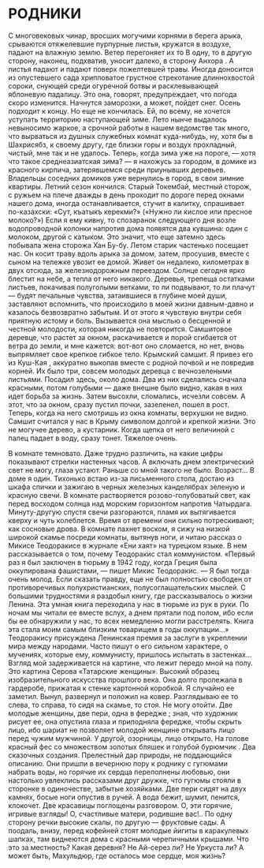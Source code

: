 # РОДНИКИ

С многовековых чинар, вросших могучими корнями в берега арыка, срываются отяжелевшие пурпурные листья, кружатся в воздухе, падают на влажную землю. Ветер перегоняет их то В одну, то в другую сторону, наконец, подхватив, уносит далеко, в сторону Анхора . А листья падают и падают поверх пожелтевшей травы. Иногда доносится из опустевшего сада хрипловатое грустное стрекотание длиннохвостой сороки, снующей среди огуречной ботвы и расклевывающей яблоневую падалицу. Это она, говорят, предупреждает, что погода скоро изменится. Начнутся заморозки, а может, пойдет снег. Осень подходит к концу. Но еще не кончилась. Ей, по всему, не хочется уступать территорию наступающей зиме.
Лето нынче выдалось невыносимо жаркое, а срочной работы в нашем ведомстве так много, что вырваться из душных служебных комнат куда-нибудь, ну, хотя бы в Шахрисябз, к своему другу, где близки горы и воздух прохладный, чистый, мне так и не удалось. Теперь, когда зима уже на пороге, — хотя что такое среднеазиатская зима? — я нахожусь за городом, в домике из красного кирпича, затерявшемся среди приунывших деревьев. Владельцы соседних домиков уже вернулись в город, в свои зимние квартиры. Летний сезон кончился.
Старый Токембай, местный сторож, с ружьем на плече дважды в день проходит по дороге перед окнами нашего дома, иногда останавливается, стучит в калитку, спрашивает по-казахски: «Сут, къатыкъ керекми?» («Нужно ли кислое или пресное молоко?»)
Если я ему кивну, то спозаранок следующего дня возле водопроводной колонки напротив дома появятся два кувшина: один с молоком, другой с катыком. Это значит, что еще затемно здесь побывала жена сторожа Хан Бу-бу.
Летом старик частенько посещает нас. Он косит траву вдоль арыка за домом, затем, просушив, вместе с сыном на тележке увозит ее домой. Живет он недалеко, километрах в двух отсюда, за железнодорожным переездом.
Солнце сегодня ярко блестит на небе, а тепла от него никакого. Деревья, трепеща остатками листьев, покачивая полуголыми ветками, то ли подвывают, то ли плачут — будят печальные чувства, затаившиеся в глубине моей души, заставляют вспомнить, что происходило в моей жизни давным-давно и казалось безвозвратно забытым. И от этого я чувствую внутри себя приятную истому и боль. Вызывается она мыслью о бесценной и честной молодости, которая никогда не повторится.
Самшитовое деревце, что растет за окном, раскачивается и порой сгибается от ветра до земли, и мне кажется: вот-вот оно сломается, но нет, вновь выпрямляет свое крепкое гибкое тело. Крымский самшит. Я привез его из Куш-Кая , аккуратно выкопав вместе с родной почвой и не повредив корней. Их было три, совсем молодых деревца с вечнозелеными листьями. Посадил здесь, около дома. Два из них сделались сначала красными, потом голубыми — даже внешне было видно, какая в них идет борьба за жизнь. Затем высохли, сломались, исчезли совсем. А этот, что за окном, сразу пустил почки, зазеленел, пошел в рост. Теперь, когда на него смотришь из окна комнаты, верхушки не видно. Самшит считался у нас в Крыму символом долгой и крепкой жизни. Это не могучее дерево, а кустарник. Когда щепка от него величиной с палец падает в воду, сразу тонет. Тяжелое очень.

В комнате темновато. Даже трудно различить, на какие цифры показывают стрелки настенных часов. А включать днем электрический свет не могу, глаза устают. Раньше со мной такого не было. Возраст...
В доме я один. Тихонько встаю из-за письменного стола, достаю из шкафа спички и зажигаю в черных железных канделябрах зеленую и красную свечи. В комнате растворяется розово-голубоватый свет, как перед восходом солнца над морским горизонтом напротив Чатырдага. Минуту-другую спустя свечи разгораются, пламя их вытягивается кверху и чуть колеблется. Время от времени они сильно потрескивают; как сосновые дрова. В комнате пахнет воском, я сижу на низкой широкой скамье посреди комнаты, вытянув ноги, и читаю рассказ о Микисе Теодоракисе в журнале «Ени хаят» на турецком языке. В нем рассказывается о том, почему Теодоракис стал коммунистом. «Первый раз я был заключен в тюрьму в 1942 году, когда Греция была оккупирована фашистами, — пишет Микис Теодоракис. — Я был тогда очень молод. Если сказать правду, еще не был полностью свободен от противоречивых полухристианских, полусоглашательских мыслей. С большими трудностями я раздобыл книгу, где рассказывалось о жизни Ленина. Эта умная книга переходила у нас в тюрьме из рук в руки. По ночам мы читали ее вместе вслух, а днем прятали под полом, ибо если бы ее обнаружили у нас, то всех немедленно могли расстрелять. Книга эта стала моим самым близким товарищем в годы оккупации...»
Теодоракису присуждена Ленинская премия за заслуги в укреплении мира между народами. Часто пишут о его сильном характере, о мучениях, которые ему, коммунисту, пришлось испытать в застенках...
Взгляд мой задерживается на картине, что лежит передо мной на полу. Это картина Серова «Татарские женщины». Высокий образец изобразительного искусства прошлого века. Она долго пролежала в гардеробе, прижатая к стенке картонной коробкой. Я случайно ее заметил. Вынул, развернул и положил на ковер. Разглядываю ее то слева, то справа, то сидя на скамье, то стоя. Не могу отойти. Две молодые женщины, две пери, одна в фередже ; зная, что художник рисует ее, она опустила глаза и приподняла фередже, чтобы скрыть лицо, ибо шариат не позволяет молодой женщине открывать лицо перед чужим мужчиной. У другой, озорницы, лицо открыто. На голове красный фес со множеством золотых бляшек и голубой бурюмчик . Два сказочных создания. Прелестный дар природы, не поддающийся описанию. Они пришли в вечернюю пору к роднику с гугюмами набрать воды, но горячие их сердца переполнены любовью, они настолько увлеклись рассказами друг дружке, что гугюмы стояли в сторонке в одиночестве, забытые хозяйками. Две пери сидят на двух камнях, босые ноги опустив в ручей. А вода бежит, шумит, пенится, клокочет. Две красавицы поглощены разговором. О, эти горячие, игривые взгляды! О, счастливые матери, родившие вас!..
По одну сторону речки высокие скалы, по другую — фруктовые сады. А поодаль, внизу, перед кофейней стоят молодые йигиты в каракулевых шапках, там виднеются дома с красными черепичными крышами. Что это за местность? Какая деревня? Не Ай-серез ли? Не Уркуста ли? А может быть, Махульдюр, где осталось мое сердце, моя жизнь?




